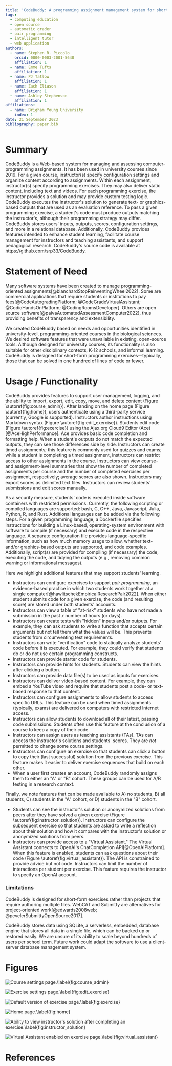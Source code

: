 ```yaml
---
title: 'CodeBuddy: A programming assignment management system for short-form exercises'
tags:
  - computing education
  - open source
  - automatic grader
  - pair programming
  - intelligent tutor
  - web application
authors:
  - name: Stephen R. Piccolo
    orcid: 0000-0003-2001-5640
    affiliation: 1
  - name: Emme Tufts
    affiliation: 1
  - name: PJ Tatlow
    affiliation: 1
  - name: Zach Eliason
    affiliation: 1
  - name: Ashley Stephenson
    affiliation: 1
affiliations:
  - name: Brigham Young University
    index: 1
date: 21 September 2023
bibliography: paper.bib
---
```


# Summary

CodeBuddy is a Web-based system for managing and assessing computer-programming assignments. It has been used in university courses since 2019. For a given course, instructor(s) specify configuration settings and organize content according to assignments. Within each assignment, instructor(s) specify programming exercises. They may also deliver static content, including text and videos. For each programming exercise, the instructor provides a solution and may provide custom testing logic. CodeBuddy executes the instructor's solution to generate text- or graphics-based outputs that are used as an evaluation reference. To pass a given programming exercise, a student's code must produce outputs matching the instructor's, although their programming strategy may differ. CodeBuddy stores users' inputs, outputs, scores, configuration settings, and more in a relational database. Additionally, CodeBuddy provides features intended to enhance student learning, facilitate course management for instructors and teaching assistants, and support pedagogical research. CodeBuddy's source code is available at https://github.com/srp33/CodeBuddy.

# Statement of Need

Many software systems have been created to manage programming-oriented assignments[@blanchardStopReinventingWheel2022]. Some are commercial applications that require students or institutions to pay fees[@CodeAutogradingPlatform; @CodeGradeVirtualAssistant; @CodioHandsOnPlatform; @CodingRoomsDeveloper]. Others are open source software[@paivaAutomatedAssessmentComputer2022], thus providing benefits of transparency and extensibility.

We created CodeBuddy based on needs and opportunities identified in university-level, programming-oriented courses in the biological sciences. We desired software features that were unavailable in existing, open-source tools. Although designed for university courses, its functionality is also suitable for other disciplinary contexts, K-12 schools, and informal learning. CodeBuddy is designed for short-form programming exercises—typically, those that can be solved in one hundred of lines of code or fewer.

# Usage / Functionality

CodeBuddy provides features to support user management, logging, and the ability to import, export, edit, copy, move, and delete content (Figure \autoref{fig:course_admin}). After landing on the home page (Figure \autoref{fig:home}), users authenticate using a third-party service (currently, Google is supported). Instructors author instructions using Markdown syntax (Figure \autoref{fig:edit_exercise}). Students edit code (Figure \autoref{fig:exercise}) using the Ajax.org Cloud9 Editor (Ace)[@AceHighPerformance]. Ace provides basic code completion and formatting help. When a student's outputs do not match the expected outputs, they can see those differences side by side. Instructors can create timed assignments; this feature is commonly used for quizzes and exams; while a student is completing a timed assignment, instructors can restrict access to other assignments in the course. Instructors can view course- and assignment-level summaries that show the number of completed assignments per course and the number of completed exercises per assignment, respectively; average scores are also shown. Instructors may export scores as delimited text files. Instructors can review students' submissions and edit scores manually.

As a security measure, students' code is executed inside software containers with restricted permissions. Currently, the following scripting or compiled languages are supported: bash, C, C++, Java, Javascript, Julia, Python, R, and Rust. Additional languages can be added via the following steps. For a given programming language, a Dockerfile specifies instructions for building a Linux-based, operating-system environment with software to compile (if necessary) and execute code in the respective language. A separate configuration file provides language-specific information, such as how much memory usage to allow, whether text- and/or graphics-based outputs are supported, and code examples. Additionally, script(s) are provided for compiling (if necessary) the code, executing the code, and tidying the outputs (e.g., removing common warning or informational messages).

Here we highlight additional features that may support students' learning.

* Instructors can configure exercises to support *pair programming*, an evidence-based practice in which two students work together at a single computer[@hawlitschekEmpiricalResearchPair2022]. When either student submits code for a given exercise, the code (and resulting score) are stored under both students' accounts.
* Instructors can view a table of "at-risk" students who have not made a submission in the past *x* number of hours (or days).
* Instructors can create tests with "hidden" inputs and/or outputs. For example, they can ask students to write a function that accepts certain arguments but not tell them what the values will be. This prevents students from circumventing test requirements.
* Instructors can write "verification" code to statically analyze students' code before it is executed. For example, they could verify that students do or do not use certain programming constructs.
* Instructors can provide starter code for students.
* Instructors can provide hints for students. Students can view the hints after clicking a button.
* Instructors can provide data file(s) to be used as inputs for exercises.
* Instructors can deliver video-based content. For example, they can embed a YouTube video and require that students post a code- or text-based response to that content.
* Instructors can configure assignments to allow students to access specific URLs. This feature can be used when timed assignments (typically, exams) are delivered on computers with restricted Internet access.
* Instructors can allow students to download all of their latest, passing code submissions. Students often use this feature at the conclusion of a course to keep a copy of their code.
* Instructors can assign users as teaching assistants (TAs). TAs can access the instructor's solutions and students' scores. They are *not* permitted to change some course settings.
* Instructors can configure an exercise so that students can click a button to copy their (last successful) solution from the previous exercise. This feature makes it easier to deliver exercise sequences that build on each other.
* When a user first creates an account, CodeBuddy randomly assigns them to either an "A" or "B" cohort. These groups can be used for A/B testing in a research context.

Finally, we note features that can be made available to A) no students, B) all students, C) students in the "A" cohort, or D) students in the "B" cohort.

* Students can see the instructor's solution or anonymized solutions from peers after they have solved a given exercise (Figure \autoref{fig:instructor_solution}). Instructors can configure the subsequent exercise so that students are asked to write a reflection about their solution and how it compares with the instructor's solution or anonymized solutions from peers.
* Instructors can provide access to a "Virtual Assistant." The Virtual Assistant connects to OpenAI's ChatCompletion API[@OpenAIPlatform]. When this feature is enabled, students can ask questions about their code (Figure \autoref{fig:virtual_assistant}). The API is constrained to provide advice but not code. Instructors can limit the number of interactions per student per exercise. This feature requires the instructor to specify an OpenAI account.

### Limitations

CodeBuddy is designed for short-form exercises rather than projects that require authoring multiple files. WebCAT and Submitty are alternatives for project-oriented work[@edwards2008web; @pevelerSubmittyOpenSource2017].

CodeBuddy stores data using SQLite, a serverless, embedded, database engine that stores all data in a single file, which can be backed up or restored easily. We are unsure of its ability to scale beyond hundreds of users per school term. Future work could adapt the software to use a client-server database management system.

# Figures

![Course settings page.\label{fig:course_admin}](screenshots/course_admin.png)

![Exercise settings page.\label{fig:edit_exercise}](screenshots/edit_exercise.png)

![Default version of exercise page.\label{fig:exercise}](screenshots/exercise.png)

![Home page.\label{fig:home}](screenshots/home.png)

![Ability to view instructor's solution after completing an exercise.\label{fig:instructor_solution}](screenshots/instructor_solution.png)

![Virtual Assistant enabled on exercise page.\label{fig:virtual_assistant}](screenshots/virtual_assistant.png)

# References
